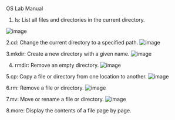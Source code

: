 OS Lab Manual

1. ls: List all files and directories in the current directory.

![image](https://github.com/M-Piyush-21/Os_Lab_Manual/assets/142775278/841333eb-06b2-4b97-81c5-1a7cca119038)

2.cd: Change the current directory to a specified path.
![image](https://github.com/M-Piyush-21/Os_Lab_Manual/assets/142775278/36e4704a-9af6-4bf2-9dc6-5e39aad918fd)

3.mkdir: Create a new directory with a given name.
![image](https://github.com/M-Piyush-21/Os_Lab_Manual/assets/142775278/d7e93864-d677-4792-a03b-0748c1a99a19)

4. rmdir: Remove an empty directory.
![image](https://github.com/M-Piyush-21/Os_Lab_Manual/assets/142775278/4eea2b16-14ff-48a6-8449-de5dc06495d5)

5.cp: Copy a file or directory from one location to another.
![image](https://github.com/M-Piyush-21/Os_Lab_Manual/assets/142775278/b16f70af-4f79-447e-9ecb-124b0c4a5eaa)

6.rm: Remove a file or directory.
![image](https://github.com/M-Piyush-21/Os_Lab_Manual/assets/142775278/05392fe8-14b0-47d0-8660-170d6ccee7a5)

7.mv: Move or rename a file or directory.
![image](https://github.com/M-Piyush-21/Os_Lab_Manual/assets/142775278/4f47cc28-3a73-49c1-b0df-276526d06ef0)

8.more: Display the contents of a file page by page.






